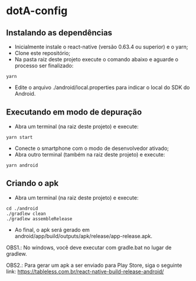 # dotA-config

## Instalando as dependências
- Inicialmente instale o react-native (versão 0.63.4 ou superior) e o yarn;
- Clone este repositório;
- Na pasta raiz deste projeto execute o comando abaixo e aguarde o processo ser finalizado:
```
yarn
```
- Edite o arquivo ./android/local.properties para indicar o local do SDK do Android.

## Executando em modo de depuração
- Abra um terminal (na raiz deste projeto) e execute:
```
yarn start
```
- Conecte o smartphone com o modo de desenvolvedor ativado;
- Abra outro terminal (também na raiz deste projeto) e execute:
```
yarn android
```

## Criando o apk
- Abra um terminal (na raiz deste projeto) e execute:
```
cd ./android
./gradlew clean
./gradlew assembleRelease
```
- Ao final, o apk será gerado em android/app/build/outputs/apk/release/app-release.apk.

OBS1.: No windows, você deve executar com gradle.bat no lugar de gradlew.

OBS2.: Para gerar um apk a ser enviado para Play Store, siga o seguinte link: https://tableless.com.br/react-native-build-release-android/
